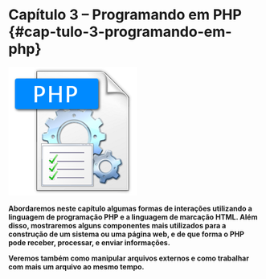 # Capítulo 3 – Programando em PHP {#cap-tulo-3-programando-em-php}

![](../assets/figuras170.png)

**Abordaremos neste capítulo algumas formas de interações utilizando a linguagem de programação PHP e a linguagem de marcação HTML. Além disso, mostraremos alguns componentes mais utilizados para a construção de um sistema ou uma página web, e de que forma o PHP pode receber, processar, e enviar informações.**

**Veremos também como manipular arquivos externos e como trabalhar com mais um arquivo ao mesmo tempo.**